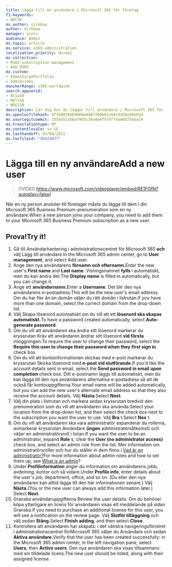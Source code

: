 ```yaml
---
title: Lägga till en användare i Microsoft 365 för företag
f1.keywords:
- NOCSH
ms.author: sirkkuw
author: Sirkkuw
manager: scotv
audience: Admin
ms.topic: article
ms.service: o365-administration
localization_priority: Normal
ms.collection:
- M365-subscription-management
- Adm_O365
ms.custom:
- AdminSurgePortfolio
- adminvideo
monikerRange: o365-worldwide
search.appverid:
- BCS160
- MET150
- MOE150
description: Lär dig hur du lägger till användare i Microsoft 365 för företag.
ms.openlocfilehash: 8f3b0076b04066e4d67f00b92c04cd364e40e05d
ms.sourcegitcommit: 355bd51ab6a79d5c36a4e4f57df74ae6873eba19
ms.translationtype: MT
ms.contentlocale: sv-SE
ms.lasthandoff: 03/04/2021
ms.locfileid: "50423077"
---
```

# <a name="add-a-new-user"></a><span data-ttu-id="0da59-103">Lägga till en ny användare</span><span class="sxs-lookup"><span data-stu-id="0da59-103">Add a new user</span></span>

> [!VIDEO https://www.microsoft.com/videoplayer/embed/RE1FOfN?autoplay=false]

<span data-ttu-id="0da59-104">När en ny person ansluter till företaget måste du lägga till dem i din Microsoft 365 Business Premium-prenumeration som en ny användare.</span><span class="sxs-lookup"><span data-stu-id="0da59-104">When a new person joins your company, you need to add them to your Microsoft 365 Business Premium subscription as a new user.</span></span>

## <a name="try-it"></a><span data-ttu-id="0da59-105">Prova!</span><span class="sxs-lookup"><span data-stu-id="0da59-105">Try it!</span></span>

1. <span data-ttu-id="0da59-106">Gå till Användarhantering i administrationscentret för Microsoft 365 **och** välj Lägg till användare.</span><span class="sxs-lookup"><span data-stu-id="0da59-106">In the Microsoft 365 admin center, go to **User management**, and select Add user.</span></span>
1. <span data-ttu-id="0da59-107">Ange den nya användarens **förnamn** **och efternamn.**</span><span class="sxs-lookup"><span data-stu-id="0da59-107">Enter the new user's **First name** and **Last name**.</span></span> <span data-ttu-id="0da59-108">Visningsnamnet **fylls** i automatiskt, men du kan ändra det.</span><span class="sxs-lookup"><span data-stu-id="0da59-108">The **Display name** is filled in automatically, but you can change it.</span></span>
1. <span data-ttu-id="0da59-109">Ange ett **användarnamn.**</span><span class="sxs-lookup"><span data-stu-id="0da59-109">Enter a **Username**.</span></span> <span data-ttu-id="0da59-110">Det blir den nya användarens e-postadress.</span><span class="sxs-lookup"><span data-stu-id="0da59-110">This will be the new user's email address.</span></span> <span data-ttu-id="0da59-111">Om du har fler än en domän väljer du rätt domän i listrutan.</span><span class="sxs-lookup"><span data-stu-id="0da59-111">If you have more than one domain, select the correct domain from the drop-down list.</span></span>
1. <span data-ttu-id="0da59-112">Välj Skapa lösenord automatiskt om du vill att ett **lösenord ska skapas automatiskt.**</span><span class="sxs-lookup"><span data-stu-id="0da59-112">To have a password created automatically, select **Auto-generate password**.</span></span>
1. <span data-ttu-id="0da59-113">Om du vill att användaren ska ändra sitt lösenord markerar du kryssrutan Kräv att användaren ändrar sitt lösenord **vid första** inloggningen.</span><span class="sxs-lookup"><span data-stu-id="0da59-113">To require the user to change their password, select the **Require this user to change their password when they first sign in** check box.</span></span>
1. <span data-ttu-id="0da59-114">Om du vill att kontoinformationen skickas med e-post markerar du kryssrutan Skicka lösenord med **e-post vid slutförande.**</span><span class="sxs-lookup"><span data-stu-id="0da59-114">If you'd like the account details sent in email, select the **Send password in email upon completion** check box.</span></span> <span data-ttu-id="0da59-115">Ditt e-postnamn läggs till automatiskt, men du kan lägga till den nya användarens alternativa e-postadress så att de också får kontouppgifterna.</span><span class="sxs-lookup"><span data-stu-id="0da59-115">Your email name will be added automatically, but you can add the new user's alternate email address so that they also receive the account details.</span></span> <span data-ttu-id="0da59-116">Välj **Nästa**.</span><span class="sxs-lookup"><span data-stu-id="0da59-116">Select **Next**.</span></span>
1. <span data-ttu-id="0da59-117">Välj din plats i listrutan och markera sedan kryssrutan bredvid den prenumeration som du vill att användaren ska använda.</span><span class="sxs-lookup"><span data-stu-id="0da59-117">Select your location from the drop-down list, and then select the check box next to the subscription you want the user to use.</span></span> <span data-ttu-id="0da59-118">Välj **Bra** t.</span><span class="sxs-lookup"><span data-stu-id="0da59-118">Select **Nex** t.</span></span>
1. <span data-ttu-id="0da59-119">Om du vill att användaren ska vara administratör expanderar du rollerna, avmarkerar kryssrutan Användare **(ingen** administratörsåtkomst) och väljer en administratörsroll i listan.</span><span class="sxs-lookup"><span data-stu-id="0da59-119">If you want the user to be an administrator, expand **Role** s, clear the **User (no administrator access)** check box, and select an admin role from the list.</span></span> <span data-ttu-id="0da59-120">Mer information om administratörsroller och hur du ställer in dem finns i [Vad är en administratör?](what-is-admin.md)</span><span class="sxs-lookup"><span data-stu-id="0da59-120">For more information about admin roles and how to set them up, see [What is an admin](what-is-admin.md)?</span></span>
1. <span data-ttu-id="0da59-121">Under **Profilinformation** anger du information om användarens jobb, avdelning, kontor och så vidare.</span><span class="sxs-lookup"><span data-stu-id="0da59-121">Under **Profile info**, enter details about the user's job, department, office, and so on.</span></span> <span data-ttu-id="0da59-122">(Du eller den nya användaren kan alltid lägga till den här informationen senare.) Välj **Nästa.**</span><span class="sxs-lookup"><span data-stu-id="0da59-122">(You or the new user can always add this information later.) Select **Next**.</span></span>
1. <span data-ttu-id="0da59-123">Granska användaruppgifterna.</span><span class="sxs-lookup"><span data-stu-id="0da59-123">Review the user details.</span></span> <span data-ttu-id="0da59-124">Om du behöver köpa ytterligare en licens för användaren visas ett meddelande på sidan Granska.</span><span class="sxs-lookup"><span data-stu-id="0da59-124">If you need to purchase an additional license for this user, you will see a notification on the review page.</span></span> <span data-ttu-id="0da59-125">Välj **Slutför tilläggning** och välj sedan **Stäng.**</span><span class="sxs-lookup"><span data-stu-id="0da59-125">Select **Finish adding**, and then select **Close**.</span></span>
1. <span data-ttu-id="0da59-126">Kontrollera att användaren har skapats: i det vänstra navigeringsfönstret i administrationscentret förMicrosoft 365 väljer du Användare och sedan **Aktiva användare.**</span><span class="sxs-lookup"><span data-stu-id="0da59-126">Verify that the user has been created successfully: in the Microsoft 365 admin center, in the left navigation pane, select **Users**, then **Active users**.</span></span> <span data-ttu-id="0da59-127">Den nya användaren ska visas tillsammans med sin tilldelade licens.</span><span class="sxs-lookup"><span data-stu-id="0da59-127">The new user should be listed, along with their assigned license.</span></span>